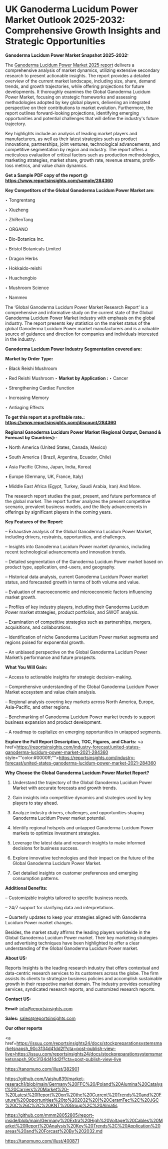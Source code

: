 # UK Ganoderma Lucidum Power Market Outlook 2025-2032: Comprehensive Growth Insights and Strategic Opportunities

<strong>Ganoderma Lucidum Power Market Snapshot 2025-2032:</strong>

The <a href=https://www.reportsinsights.com/sample/284360>Ganoderma Lucidum Power Market 2025 report</a> delivers a comprehensive analysis of market dynamics, utilizing extensive secondary research to present actionable insights. The report provides a detailed overview of the current market landscape, including size, share, demand trends, and growth trajectories, while offering projections for future developments. It thoroughly examines the Global Ganoderma Lucidum Power Market, focusing on strategic frameworks and assessing methodologies adopted by key global players, delivering an integrated perspective on their contributions to market evolution. Furthermore, the report outlines forward-looking projections, identifying emerging opportunities and potential challenges that will define the industry's future trajectory.

Key highlights include an analysis of leading market players and manufacturers, as well as their latest strategies such as product innovations, partnerships, joint ventures, technological advancements, and competitive segmentation by region and industry. The report offers a meticulous evaluation of critical factors such as production methodologies, marketing strategies, market share, growth rate, revenue streams, profit-loss metrics, and value chain dynamics.

<strong>Get a Sample PDF copy of the report @ <a href=https://www.reportsinsights.com/sample/284360 style=color:#0000ff;>https://www.reportsinsights.com/sample/284360</a></strong>

<strong>Key Competitors of the Global Ganoderma Lucidum Power Market are:</strong>

‣ Tongrentang

‣ Xiuzheng

‣ ZhiRenTang

‣ ORGANO

‣ Bio-Botanica Inc.

‣ Bristol Botanicals Limited

‣ Dragon Herbs

‣ Hokkaido-reishi

‣ Huachengbio

‣ Mushroom Science

‣ Nammex

The ‘Global Ganoderma Lucidum Power Market Research Report’ is a comprehensive and informative study on the current state of the Global Ganoderma Lucidum Power Market industry with emphasis on the global industry. The report presents key statistics on the market status of the global Ganoderma Lucidum Power market manufacturers and is a valuable source of guidance and direction for companies and individuals interested in the industry.

<strong>Ganoderma Lucidum Power Industry Segmentation covered are:</strong>

<strong>Market by Order Type: </strong>

‣ Black Reishi Mushroom

‣ Red Reishi Mushroom
‣ 
<strong>Market by Application :</strong>
‣ Cancer

‣ Strengthening Cardiac Function

‣ Increasing Memory

‣ Antiaging Effects

<strong>To get this report at a profitable rate.: <a href=https://www.reportsinsights.com/discount/284360 style=color:#0000ff;>https://www.reportsinsights.com/discount/284360</a></strong>

<strong>Regional Ganoderma Lucidum Power Market (Regional Output, Demand &amp; Forecast by Countries):-</strong>

• North America (United States, Canada, Mexico)

• South America ( Brazil, Argentina, Ecuador, Chile)

• Asia Pacific (China, Japan, India, Korea)

• Europe (Germany, UK, France, Italy)

• Middle East Africa (Egypt, Turkey, Saudi Arabia, Iran) And More.

The research report studies the past, present, and future performance of the global market. The report further analyzes the present competitive scenario, prevalent business models, and the likely advancements in offerings by significant players in the coming years.

<strong>Key Features of the Report:</strong>

– Exhaustive analysis of the Global Ganoderma Lucidum Power Market, including drivers, restraints, opportunities, and challenges.

– Insights into Ganoderma Lucidum Power market dynamics, including recent technological advancements and innovation trends.

– Detailed segmentation of the Ganoderma Lucidum Power market based on product type, application, end-users, and geography.

– Historical data analysis, current Ganoderma Lucidum Power market status, and forecasted growth in terms of both volume and value.

– Evaluation of macroeconomic and microeconomic factors influencing market growth.

– Profiles of key industry players, including their Ganoderma Lucidum Power market strategies, product portfolios, and SWOT analysis.

– Examination of competitive strategies such as partnerships, mergers, acquisitions, and collaborations.

– Identification of niche Ganoderma Lucidum Power market segments and regions poised for exponential growth.

– An unbiased perspective on the Global Ganoderma Lucidum Power Market’s performance and future prospects.

<strong>What You Will Gain:</strong>

– Access to actionable insights for strategic decision-making.

– Comprehensive understanding of the Global Ganoderma Lucidum Power Market ecosystem and value chain analysis.

– Regional analysis covering key markets across North America, Europe, Asia-Pacific, and other regions.

– Benchmarking of Ganoderma Lucidum Power market trends to support business expansion and product development.

– A roadmap to capitalize on emerging opportunities in untapped segments.

<strong>Explore the Full Report Description, TOC, Figures, and Charts:</strong>
<a href=https://reportsinsights.com/industry-forecast/united-states-ganoderma-lucidum-power-market-2021-284360 style=""color:#0000ff;"">https://reportsinsights.com/industry-forecast/united-states-ganoderma-lucidum-power-market-2021-284360</a>

<strong>Why Choose the Global Ganoderma Lucidum Power Market Report?</strong>

1. Understand the trajectory of the Global Ganoderma Lucidum Power Market with accurate forecasts and growth trends.

2. Gain insights into competitive dynamics and strategies used by key players to stay ahead.

3. Analyze industry drivers, challenges, and opportunities shaping Ganoderma Lucidum Power market potential.

4. Identify regional hotspots and untapped Ganoderma Lucidum Power markets to optimize investment strategies.

5. Leverage the latest data and research insights to make informed decisions for business success.

6. Explore innovative technologies and their impact on the future of the Global Ganoderma Lucidum Power Market.

7. Get detailed insights on customer preferences and emerging consumption patterns.

<strong>Additional Benefits:</strong>

– Customizable insights tailored to specific business needs.

– 24/7 support for clarifying data and interpretations.

– Quarterly updates to keep your strategies aligned with Ganoderma Lucidum Power market changes.

Besides, the market study affirms the leading players worldwide in the Global Ganoderma Lucidum Power market. Their key marketing strategies and advertising techniques have been highlighted to offer a clear understanding of the Global Ganoderma Lucidum Power market.

<strong><strong>About US</strong>:</strong>

Reports Insights is the leading research industry that offers contextual and data-centric research services to its customers across the globe. The firm assists its clients to strategize business policies and accomplish sustainable growth in their respective market domain. The industry provides consulting services, syndicated research reports, and customized research reports.

<strong>Contact US:</strong>

<p class=><b>Email:</b> <a href=mailto:info@reportsinsights.com>info@reportsinsights.com</a></p>
<p class=><b>Sales:</b> <a href=mailto:sales@reportsinsights.com>sales@reportsinsights.com</a></p>

<strong>Our other reports</strong>

<a href=https://issuu.com/reportsinsights24/docs/stockpreparationsystemsmarketsnapsh_90c3134d41dd2f?cta=post-publish-view-live>https://issuu.com/reportsinsights24/docs/stockpreparationsystemsmarketsnapsh_90c3134d41dd2f?cta=post-publish-view-live</a>

<a href=https://tanomuno.com/illust/382901>https://tanomuno.com/illust/382901</a>

<a href=https://github.com/Vaishu839/market-reserach1/blob/main/Germany%20FFC%20/Poland%20Alumina%20Catalyst%20Carriers%20Market%20-%20Latest%20Report%20on%20the%20Current%20Trends%20and%20Future%20Opportunities%20to%202032%20|%20CeramTec%2C%20JGC%20C%26C%2C%20KNT%20Group%2C%20Almatis>https://github.com/Vaishu839/market-reserach1/blob/main/Germany%20FFC%20/Poland%20Alumina%20Catalyst%20Carriers%20Market%20-%20Latest%20Report%20on%20the%20Current%20Trends%20and%20Future%20Opportunities%20to%202032%20|%20CeramTec%2C%20JGC%20C%26C%2C%20KNT%20Group%2C%20Almatis</a>

<a href=https://github.com/mmm28052805/report-inside/blob/main/Germany%20Extra%20High%20Voltage%20Cables%20Market%20Report%20Analysis%20Key%20Trends%2C%20Application%20areas%20and%20Forcast%20By%202032.md>https://github.com/mmm28052805/report-inside/blob/main/Germany%20Extra%20High%20Voltage%20Cables%20Market%20Report%20Analysis%20Key%20Trends%2C%20Application%20areas%20and%20Forcast%20By%202032.md</a>

<a href=https://tanomuno.com/illust/400871>https://tanomuno.com/illust/400871</a>
